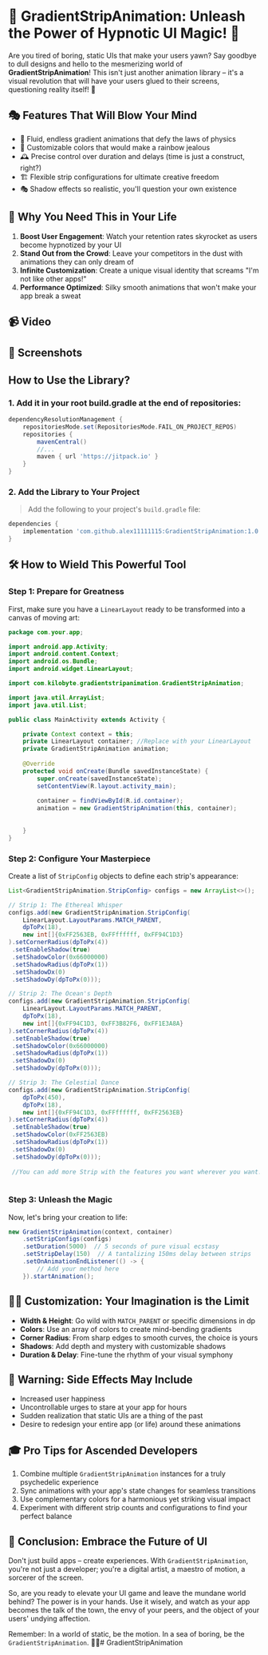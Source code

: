 # 🌈 GradientStripAnimation: Unleash the Power of Hypnotic UI Magic! 🚀

Are you tired of boring, static UIs that make your users yawn? Say goodbye to dull designs and hello to the mesmerizing world of **GradientStripAnimation**! This isn't just another animation library – it's a visual revolution that will have your users glued to their screens, questioning reality itself! 🤯

## 🎭 Features That Will Blow Your Mind

- 🌊 Fluid, endless gradient animations that defy the laws of physics
- 🎨 Customizable colors that would make a rainbow jealous
- 🕰️ Precise control over duration and delays (time is just a construct, right?)
- 🏗️ Flexible strip configurations for ultimate creative freedom
- 🎭 Shadow effects so realistic, you'll question your own existence

## 🚀 Why You Need This in Your Life

1. **Boost User Engagement**: Watch your retention rates skyrocket as users become hypnotized by your UI
2. **Stand Out from the Crowd**: Leave your competitors in the dust with animations they can only dream of
3. **Infinite Customization**: Create a unique visual identity that screams "I'm not like other apps!"
4. **Performance Optimized**: Silky smooth animations that won't make your app break a sweat

## 📹 Video



## 📸 Screenshots



## How to Use the Library?

### 1. Add it in your root build.gradle at the end of repositories:

```gradle
dependencyResolutionManagement {
	repositoriesMode.set(RepositoriesMode.FAIL_ON_PROJECT_REPOS)
	repositories {
		mavenCentral()
        //...
		maven { url 'https://jitpack.io' }
	}
}
```

### 2. Add the Library to Your Project

> Add the following to your project's `build.gradle` file:

```gradle
dependencies {
    implementation 'com.github.alex11111115:GradientStripAnimation:1.0'
}
```

## 🛠️ How to Wield This Powerful Tool

### Step 1: Prepare for Greatness

First, make sure you have a `LinearLayout` ready to be transformed into a canvas of moving art:

```java
package com.your.app;

import android.app.Activity;
import android.content.Context;
import android.os.Bundle;
import android.widget.LinearLayout;

import com.kilobyte.gradientstripanimation.GradientStripAnimation;

import java.util.ArrayList;
import java.util.List;

public class MainActivity extends Activity {

    private Context context = this;
    private LinearLayout container; //Replace with your LinearLayout
    private GradientStripAnimation animation;
    
    @Override
    protected void onCreate(Bundle savedInstanceState) {
        super.onCreate(savedInstanceState);
        setContentView(R.layout.activity_main);
        
        container = findViewById(R.id.container);
        animation = new GradientStripAnimation(this, container);
        
        
    }
}
```

### Step 2: Configure Your Masterpiece

Create a list of `StripConfig` objects to define each strip's appearance:

```java
List<GradientStripAnimation.StripConfig> configs = new ArrayList<>();

// Strip 1: The Ethereal Whisper
configs.add(new GradientStripAnimation.StripConfig(
    LinearLayout.LayoutParams.MATCH_PARENT, 
    dpToPx(18), 
    new int[]{0xFF2563EB, 0xFFffffff, 0xFF94C1D3}
).setCornerRadius(dpToPx(4))
 .setEnableShadow(true)
 .setShadowColor(0x66000000)
 .setShadowRadius(dpToPx(1))
 .setShadowDx(0)
 .setShadowDy(dpToPx(0)));

// Strip 2: The Ocean's Depth
configs.add(new GradientStripAnimation.StripConfig(
    LinearLayout.LayoutParams.MATCH_PARENT, 
    dpToPx(18), 
    new int[]{0xFF94C1D3, 0xFF3B82F6, 0xFF1E3A8A}
).setCornerRadius(dpToPx(4))
 .setEnableShadow(true)
 .setShadowColor(0x66000000)
 .setShadowRadius(dpToPx(1))
 .setShadowDx(0)
 .setShadowDy(dpToPx(0)));

// Strip 3: The Celestial Dance
configs.add(new GradientStripAnimation.StripConfig(
    dpToPx(450), 
    dpToPx(18), 
    new int[]{0xFF94C1D3, 0xFFffffff, 0xFF2563EB}
).setCornerRadius(dpToPx(4))
 .setEnableShadow(true)
 .setShadowColor(0xFF2563EB)
 .setShadowRadius(dpToPx(1))
 .setShadowDx(0)
 .setShadowDy(dpToPx(0)));
 
 //You can add more Strip with the features you want wherever you want.
 
```

### Step 3: Unleash the Magic

Now, let's bring your creation to life:

```java
new GradientStripAnimation(context, container)
    .setStripConfigs(configs)
    .setDuration(5000)  // 5 seconds of pure visual ecstasy
    .setStripDelay(150)  // A tantalizing 150ms delay between strips
    .setOnAnimationEndListener(() -> {
        // Add your method here
    }).startAnimation();
```

## 🧙‍♂️ Customization: Your Imagination is the Limit

- **Width & Height**: Go wild with `MATCH_PARENT` or specific dimensions in dp
- **Colors**: Use an array of colors to create mind-bending gradients
- **Corner Radius**: From sharp edges to smooth curves, the choice is yours
- **Shadows**: Add depth and mystery with customizable shadows
- **Duration & Delay**: Fine-tune the rhythm of your visual symphony

## 🚨 Warning: Side Effects May Include

- Increased user happiness
- Uncontrollable urges to stare at your app for hours
- Sudden realization that static UIs are a thing of the past
- Desire to redesign your entire app (or life) around these animations

## 🎓 Pro Tips for Ascended Developers

1. Combine multiple `GradientStripAnimation` instances for a truly psychedelic experience
2. Sync animations with your app's state changes for seamless transitions
3. Use complementary colors for a harmonious yet striking visual impact
4. Experiment with different strip counts and configurations to find your perfect balance

## 🌟 Conclusion: Embrace the Future of UI

Don't just build apps – create experiences. With `GradientStripAnimation`, you're not just a developer; you're a digital artist, a maestro of motion, a sorcerer of the screen. 

So, are you ready to elevate your UI game and leave the mundane world behind? The power is in your hands. Use it wisely, and watch as your app becomes the talk of the town, the envy of your peers, and the object of your users' undying affection.

Remember: In a world of static, be the motion. In a sea of boring, be the `GradientStripAnimation`. 🌈✨# GradientStripAnimation
